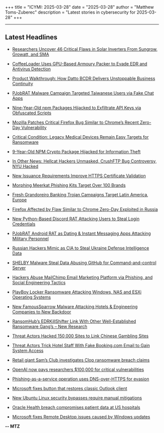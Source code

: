 +++
title = "ICYMI: 2025-03-28"
date = "2025-03-28"
author = "Matthew Toms-Zuberec"
description = "Latest stories in cybersecurity for 2025-03-28"
+++

---------------------------------------------------------------------------
## Latest Headlines
- [Researchers Uncover 46 Critical Flaws in Solar Inverters From Sungrow, Growatt, and SMA](https://thehackernews.com/2025/03/researchers-uncover-46-critical-flaws.html)

- [CoffeeLoader Uses GPU-Based Armoury Packer to Evade EDR and Antivirus Detection](https://thehackernews.com/2025/03/coffeeloader-uses-gpu-based-armoury.html)

- [Product Walkthrough: How Datto BCDR Delivers Unstoppable Business Continuity](https://thehackernews.com/2025/03/how-to-ensure-business-continuity-with-datto-b.html)

- [PJobRAT Malware Campaign Targeted Taiwanese Users via Fake Chat Apps](https://thehackernews.com/2025/03/pjobrat-malware-campaign-targeted.html)

- [Nine-Year-Old npm Packages Hijacked to Exfiltrate API Keys via Obfuscated Scripts](https://thehackernews.com/2025/03/nine-year-old-npm-packages-hijacked-to.html)

- [Mozilla Patches Critical Firefox Bug Similar to Chrome’s Recent Zero-Day Vulnerability](https://thehackernews.com/2025/03/mozilla-patches-critical-firefox-bug.html)

- [Critical Condition: Legacy Medical Devices Remain Easy Targets for Ransomware](https://www.securityweek.com/critical-condition-legacy-medical-devices-remain-easy-targets-for-ransomware/)

- [9-Year-Old NPM Crypto Package Hijacked for Information Theft](https://www.securityweek.com/9-year-old-npm-crypto-package-hijacked-to-steal-information/)

- [In Other News: Hellcat Hackers Unmasked, CrushFTP Bug Controversy, NYU Hacked](https://www.securityweek.com/in-other-news-hellcat-hackers-unmasked-crushftp-bug-controversy-nyu-hacked/)

- [New Issuance Requirements Improve HTTPS Certificate Validation](https://www.securityweek.com/new-issuance-requirements-improve-https-certificate-validation/)

- [Morphing Meerkat Phishing Kits Target Over 100 Brands](https://www.securityweek.com/morphing-meerkat-phishing-kits-target-over-100-brands/)

- [Fresh Grandoreiro Banking Trojan Campaigns Target Latin America, Europe](https://www.securityweek.com/fresh-grandoreiro-banking-trojan-campaigns-target-latin-america-europe/)

- [Firefox Affected by Flaw Similar to Chrome Zero-Day Exploited in Russia](https://www.securityweek.com/firefox-affected-by-flaw-similar-to-chrome-zero-day-exploited-in-russia/)

- [New Python-Based Discord RAT Attacking Users to Steal Login Credentials](https://cybersecuritynews.com/new-python-based-discord-rat-attacking-users/)

- [PJobRAT Android RAT as Dating & Instant Messaging Apps Attacking Military Personnel](https://cybersecuritynews.com/pjobrat-android-rat-as-dating-instant-messaging-apps/)

- [Russian Hackers Mimic as CIA to Steal Ukraine Defense Intelligence Data](https://cybersecuritynews.com/russian-hackers-mimic-as-cia/)

- [SHELBY Malware Steal Data Abusing GitHub for Command-and-control Server](https://cybersecuritynews.com/shelby-malware-steal-data-abusing-github/)

- [Hackers Abuse MailChimp Email Marketing Platform via Phishing, and Social Engineering Tactics](https://cybersecuritynews.com/hackers-abuse-mailchimp-email-marketing-platform/)

- [PlayBoy Locker Ransomware Attacking Windows, NAS and ESXi Operating Systems](https://cybersecuritynews.com/playboy-locker-ransomware-attacking/)

- [New FamousSparrow Malware Attacking Hotels & Engineering Companies to New Backdoor](https://cybersecuritynews.com/new-famoussparrow-malware-attacking/)

- [RansomHub’s EDRKillShifter Link With Other Well-Established Ransomware Gang’s – New Research](https://cybersecuritynews.com/ransomhubs-edrkillshifter/)

- [Threat Actors Hacked 150,000 Sites to Link Chinese Gambling Sites](https://cybersecuritynews.com/threat-actors-hacked-150000-sites/)

- [Threat Actors Trick Hotel Staff With Fake Booking.com Email to Gain System Access](https://cybersecuritynews.com/threat-actors-trick-hotel-staff-with-fake-booking-com-email/)

- [Retail giant Sam’s Club investigates Clop ransomware breach claims](https://www.bleepingcomputer.com/news/security/retail-giant-sams-club-investigates-clop-ransomware-breach-claims/)

- [OpenAI now pays researchers $100,000 for critical vulnerabilities](https://www.bleepingcomputer.com/news/security/openai-now-pays-researchers-100-000-for-critical-vulnerabilities/)

- [Phishing-as-a-service operation uses DNS-over-HTTPS for evasion](https://www.bleepingcomputer.com/news/security/phishing-as-a-service-operation-uses-dns-over-https-for-evasion/)

- [Microsoft fixes button that restores classic Outlook client](https://www.bleepingcomputer.com/news/microsoft/microsoft-fixes-button-that-restores-classic-outlook-client/)

- [New Ubuntu Linux security bypasses require manual mitigations](https://www.bleepingcomputer.com/news/security/new-ubuntu-linux-security-bypasses-require-manual-mitigations/)

- [Oracle Health breach compromises patient data at US hospitals](https://www.bleepingcomputer.com/news/security/oracle-health-breach-compromises-patient-data-at-us-hospitals/)

- [Microsoft fixes Remote Desktop issues caused by Windows updates](https://www.bleepingcomputer.com/news/microsoft/microsoft-fixes-remote-desktop-issues-caused-by-windows-updates/)

**-- MTZ**